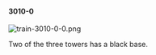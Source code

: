 #### 3010-0
![train-3010-0-0.png](https://github.com/lil-lab/nlvr/raw/master/nlvr/train/images/40/train-3010-0-0.png "train-3010-0-0.png")

Two of the three towers has a black base.